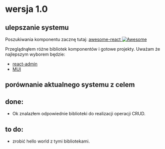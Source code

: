 # wersja 1.0

## ulepszanie systemu

Poszukiwania komponentu zacznę tutaj: [awesome-react ![Awesome](https://cdn.rawgit.com/sindresorhus/awesome/d7305f38d29fed78fa85652e3a63e154dd8e8829/media/badge.svg)](https://github.com/enaqx/awesome-react)

Przeglądnąłem różne bibliotek komponentów i gotowe projekty. Uważam że najlepszym wyborem będzie:
+ [react-admin](https://marmelab.com/react-admin/)
+ [MUI](https://material-ui.com/)


## porównanie aktualnego systemu z celem



## done:
+ Ok znalazłem odpowiednie biblioteki do realizacji operacji CRUD.

## to do:
+ zrobić hello world z tymi bibliotekami.

<!-- 👌 System wypełnia założony cel 👌 -->